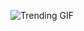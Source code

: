 
<!-- GIF_SECTION -->
![Trending GIF](https://media4.giphy.com/media/v1.Y2lkPThiYjIxNzcyNmdneXYxdTBvYTJ0cDNwaW10cjI1NnhmbmE2eG9qczBkNzVoa3BweCZlcD12MV9naWZzX3NlYXJjaCZjdD1n/3oEjI80DSa1grNPTDq/giphy.gif)
<!-- END_GIF_SECTION -->
